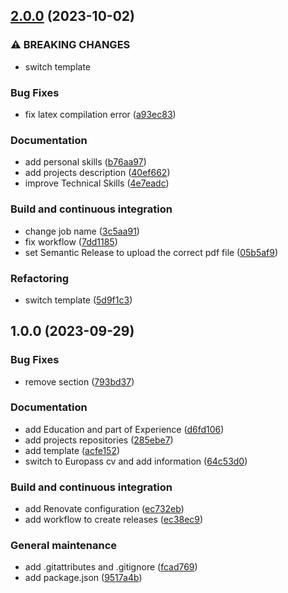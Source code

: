 ## [2.0.0](https://github.com/FilippoVissani/curriculum-vitae/compare/1.0.0...2.0.0) (2023-10-02)


### ⚠ BREAKING CHANGES

* switch template

### Bug Fixes

* fix latex compilation error ([a93ec83](https://github.com/FilippoVissani/curriculum-vitae/commit/a93ec83a30f2712a94f187e5087b801a177bffe8))


### Documentation

* add personal skills ([b76aa97](https://github.com/FilippoVissani/curriculum-vitae/commit/b76aa977ef7f360be8dac1a9fc5b15140a8b9f43))
* add projects description ([40ef662](https://github.com/FilippoVissani/curriculum-vitae/commit/40ef66255614d60c885609a96533bb031989083e))
* improve Technical Skills ([4e7eadc](https://github.com/FilippoVissani/curriculum-vitae/commit/4e7eadc7785887b8f0692c81261b18e381df9c4e))


### Build and continuous integration

* change job name ([3c5aa91](https://github.com/FilippoVissani/curriculum-vitae/commit/3c5aa91c68b26e91e8e2b15e7107441e58435aba))
* fix workflow ([7dd1185](https://github.com/FilippoVissani/curriculum-vitae/commit/7dd1185ce534254b1f49917257783fd94bd040ff))
* set Semantic Release to upload the correct pdf file ([05b5af9](https://github.com/FilippoVissani/curriculum-vitae/commit/05b5af984a298ba0f3e2f652bb5577255492d726))


### Refactoring

* switch template ([5d9f1c3](https://github.com/FilippoVissani/curriculum-vitae/commit/5d9f1c35124a5d6b432c95461df430b05076d0db))

## 1.0.0 (2023-09-29)


### Bug Fixes

* remove section ([793bd37](https://github.com/FilippoVissani/curriculum-vitae/commit/793bd3728c471fd2b9d264bf9bff907ffef0129f))


### Documentation

* add Education and part of Experience ([d6fd106](https://github.com/FilippoVissani/curriculum-vitae/commit/d6fd106e34ca4cb94643c04088dc80e343393cec))
* add projects repositories ([285ebe7](https://github.com/FilippoVissani/curriculum-vitae/commit/285ebe70ff5f4774136046ce8b817aa19b2e911e))
* add template ([acfe152](https://github.com/FilippoVissani/curriculum-vitae/commit/acfe15292ec590d10e09f8bd57e4b0ae4433e84c))
* switch to Europass cv and add information ([64c53d0](https://github.com/FilippoVissani/curriculum-vitae/commit/64c53d01cf6c0f1d4ef30432d98663e415886e3b))


### Build and continuous integration

* add Renovate configuration ([ec732eb](https://github.com/FilippoVissani/curriculum-vitae/commit/ec732ebbb2cd535c3006459a23bfd93e539d19d8))
* add workflow to create releases ([ec38ec9](https://github.com/FilippoVissani/curriculum-vitae/commit/ec38ec92f8c2bb1aa04099be6233a5c5a206771d))


### General maintenance

* add .gitattributes and .gitignore ([fcad769](https://github.com/FilippoVissani/curriculum-vitae/commit/fcad76996685a50730295276f0225e3fcfe30715))
* add package.json ([9517a4b](https://github.com/FilippoVissani/curriculum-vitae/commit/9517a4b316dcee70f4ecb1701e870eac2f18c0f9))
